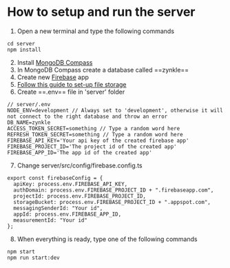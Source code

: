 # How to setup and run the server

1. Open a new terminal and type the following commands <br />
```
cd server
npm install
```
2. Install [MongoDB Compass](https://www.mongodb.com/try/download/compass)
3. In MongoDB Compass create a database called ==zynkle==
4. Create new [Firebase](https://firebase.google.com/) app
5. [Follow this guide to set-up file storage](https://firebase.google.com/docs/storage/web/start)
6. Create ==.env== file in 'server' folder
```
// server/.env
NODE_ENV=development // Always set to 'development', otherwise it will not connect to the right database and throw an error
DB_NAME=zynkle
ACCESS_TOKEN_SECRET=something // Type a random word here
REFRESH_TOKEN_SECRET=something // Type a random word here
FIREBASE_API_KEY='Your api key of the created firebase app'
FIREBASE_PROJECT_ID='The project id of the created app'
FIREBASE_APP_ID='The app id of the created app'
```
7. Change server/src/config/firebase.config.ts
```
export const firebaseConfig = {
  apiKey: process.env.FIREBASE_API_KEY,
  authDomain: process.env.FIREBASE_PROJECT_ID + ".firebaseapp.com",
  projectId: process.env.FIREBASE_PROJECT_ID,
  storageBucket: process.env.FIREBASE_PROJECT_ID + ".appspot.com",
  messagingSenderId: "Your id",
  appId: process.env.FIREBASE_APP_ID,
  measurementId: "Your id"
};
```
8. When everything is ready, type one of the following commands
```
npm start
npm run start:dev
```